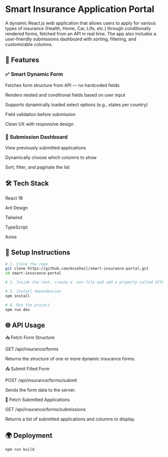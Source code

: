 # Smart Insurance Application Portal

A dynamic React.js web application that allows users to apply for various types of insurance (Health, Home, Car, Life, etc.) through conditionally rendered forms, fetched from an API in real time. The app also includes a user-friendly submissions dashboard with sorting, filtering, and customizable columns.

## 🚀 Features

### ✅ Smart Dynamic Form 

Fetches form structure from API — no hardcoded fields

Renders nested and conditional fields based on user input

Supports dynamically loaded select options (e.g., states per country)

Field validation before submission

Clean UX with responsive design

### 📄 Submission Dashboard

View previously submitted applications

Dynamically choose which columns to show

Sort, filter, and paginate the list

## 🛠 Tech Stack

React 18

Ant Design

Tailwind

TypeScript

Axios

## 🔧 Setup Instructions

```bash
# 1. Clone the repo
git clone https://github.com/mssoheil/smart-insurance-portal.git
cd smart-insurance-portal

# 2. Inside the root, create a .env file and add a property called VITE_BASE_URL with the value of the backend api url

# 3. Install dependencies
npm install

# 4. Run the project
npm run dev
```

## 🌐 API Usage

📥 Fetch Form Structure

GET /api/insurance/forms

Returns the structure of one or more dynamic insurance forms.

📤 Submit Filled Form

POST /api/insurance/forms/submit

Sends the form data to the server.

📄 Fetch Submitted Applications

GET /api/insurance/forms/submissions

Returns a list of submitted applications and columns to display.

## 🌍 Deployment

```bash
npm run build
```
